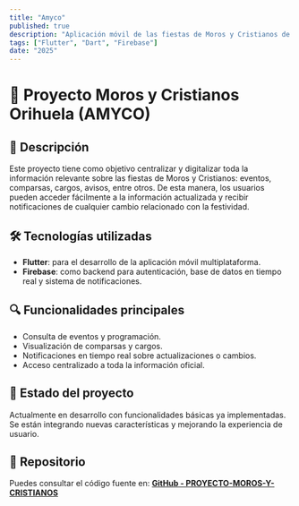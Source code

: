 ```yaml
---
title: "Amyco"
published: true
description: "Aplicación móvil de las fiestas de Moros y Cristianos de Orihuela."
tags: ["Flutter", "Dart", "Firebase"]
date: "2025"
---
```

# 🎉 Proyecto Moros y Cristianos Orihuela (AMYCO)

## 📌 Descripción

Este proyecto tiene como objetivo centralizar y digitalizar toda la información relevante sobre las fiestas de Moros y Cristianos: eventos, comparsas, cargos, avisos, entre otros. De esta manera, los usuarios pueden acceder fácilmente a la información actualizada y recibir notificaciones de cualquier cambio relacionado con la festividad.

## 🛠️ Tecnologías utilizadas

- **Flutter**: para el desarrollo de la aplicación móvil multiplataforma.
- **Firebase**: como backend para autenticación, base de datos en tiempo real y sistema de notificaciones.

## 🔍 Funcionalidades principales

- Consulta de eventos y programación.
- Visualización de comparsas y cargos.
- Notificaciones en tiempo real sobre actualizaciones o cambios.
- Acceso centralizado a toda la información oficial.

## 🚀 Estado del proyecto

Actualmente en desarrollo con funcionalidades básicas ya implementadas. Se están integrando nuevas características y mejorando la experiencia de usuario.

## 📂 Repositorio

Puedes consultar el código fuente en: <a href="https://github.com/JonathanCampico/PROYECTO-MOROS-Y-CRISTIANOS" target="_blank">**GitHub - PROYECTO-MOROS-Y-CRISTIANOS**</a>
